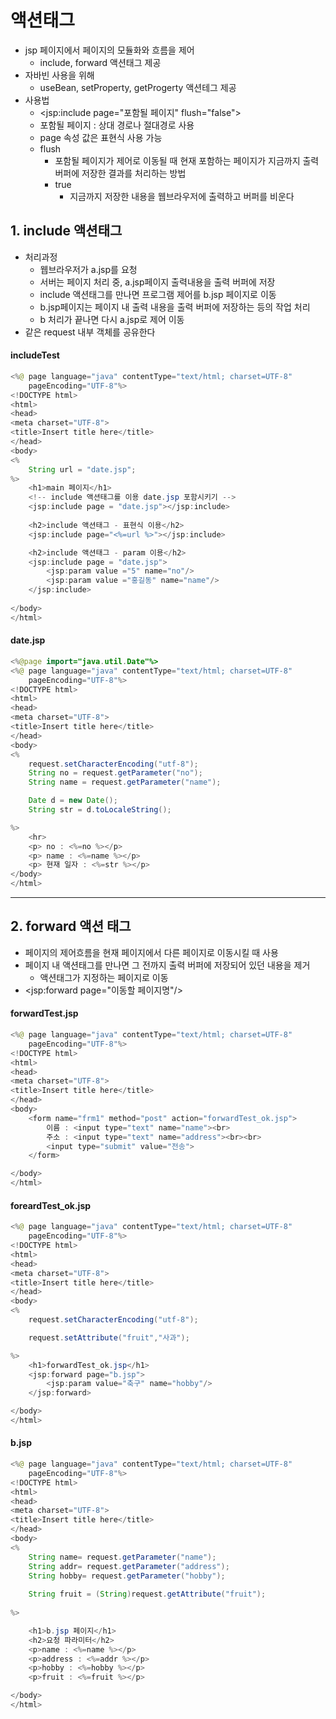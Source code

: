 # 액션태그
- jsp 페이지에서 페이지의 모듈화와 흐름을 제어
  - include, forward 액션태그 제공
- 자바빈 사용을 위해
  - useBean, setProperty, getProgerty 액션테그 제공
- 사용법
  - <jsp:include page="포함될 페이지" flush="false"\>   
  - 포함될 페이지 : 상대 경로나 절대경로 사용
  - page 속성 값은 표현식 사용 가능
  - flush
    - 포함될 페이지가 제어로 이동될 때 현재 포함하는 페이지가 지금까지 출력버퍼에 저장한 결과를 처리하는 방법
    - true
      - 지금까지 저장한 내용을 웹브라우저에 출력하고 버퍼를 비운다   

## 1. include 액션태그
- 처리과정
  - 웹브라우저가 a.jsp를 요청
  - 서버는 페이지 처리 중, a.jsp페이지 출력내용을 출력 버퍼에 저장
  - include 액션태그를 만나면 프로그램 제어를 b.jsp 페이지로 이동
  - b.jsp페이지는 페이지 내 출력 내용을 출력 버퍼에 저장하는 등의 작업 처리
  - b 처리가 끝나면 다시 a.jsp로 제어 이동
- 같은 request 내부 객체를 공유한다   

#### includeTest
```java
<%@ page language="java" contentType="text/html; charset=UTF-8"
    pageEncoding="UTF-8"%>
<!DOCTYPE html>
<html>
<head>
<meta charset="UTF-8">
<title>Insert title here</title>
</head>
<body>
<%
	String url = "date.jsp";
%>
	<h1>main 페이지</h1>
	<!-- include 액션태그를 이용 date.jsp 포함시키기 -->
	<jsp:include page = "date.jsp"></jsp:include>
	
	<h2>include 액션태그 - 표현식 이용</h2>
	<jsp:include page="<%=url %>"></jsp:include>

	<h2>include 액션태그 - param 이용</h2>
	<jsp:include page = "date.jsp">
		<jsp:param value ="5" name="no"/>
		<jsp:param value ="홍길동" name="name"/>	
	</jsp:include>
	
</body>
</html>
```

#### date.jsp
```java
<%@page import="java.util.Date"%>
<%@ page language="java" contentType="text/html; charset=UTF-8"
    pageEncoding="UTF-8"%>
<!DOCTYPE html>
<html>
<head>
<meta charset="UTF-8">
<title>Insert title here</title>
</head>
<body>
<%
	request.setCharacterEncoding("utf-8");
	String no = request.getParameter("no");
	String name = request.getParameter("name");

	Date d = new Date();
	String str = d.toLocaleString();

%>
	<hr>
	<p> no : <%=no %></p>
	<p> name : <%=name %></p>
	<p> 현재 일자 : <%=str %></p>
</body>
</html>
```

***

## 2. forward 액션 태그
- 페이지의 제어흐름을 현재 페이지에서 다른 페이지로 이동시킬 때 사용
- 페이지 내 액션태그를 만나면 그 전까지 출력 버퍼에 저장되어 있던 내용을 제거
  - 액션태그가 지정하는 페이지로 이동
- <jsp:forward page="이동할 페이지명"/\>   

#### forwardTest.jsp
```java
<%@ page language="java" contentType="text/html; charset=UTF-8"
    pageEncoding="UTF-8"%>
<!DOCTYPE html>
<html>
<head>
<meta charset="UTF-8">
<title>Insert title here</title>
</head>
<body>
	<form name="frm1" method="post" action="forwardTest_ok.jsp">
		이름 : <input type="text" name="name"><br>
		주소 : <input type="text" name="address"><br><br>
		<input type="submit" value="전송">
	</form>

</body>
</html>
```

#### foreardTest_ok.jsp
```java
<%@ page language="java" contentType="text/html; charset=UTF-8"
    pageEncoding="UTF-8"%>
<!DOCTYPE html>
<html>
<head>
<meta charset="UTF-8">
<title>Insert title here</title>
</head>
<body>
<%
	request.setCharacterEncoding("utf-8");

	request.setAttribute("fruit","사과");

%>
	<h1>forwardTest_ok.jsp</h1>
	<jsp:forward page="b.jsp">
		<jsp:param value="축구" name="hobby"/>
	</jsp:forward>

</body>
</html>
```

#### b.jsp
```java
<%@ page language="java" contentType="text/html; charset=UTF-8"
    pageEncoding="UTF-8"%>
<!DOCTYPE html>
<html>
<head>
<meta charset="UTF-8">
<title>Insert title here</title>
</head>
<body>
<%
	String name= request.getParameter("name");
	String addr= request.getParameter("address");
	String hobby= request.getParameter("hobby");
	
	String fruit = (String)request.getAttribute("fruit");
	
%>

	<h1>b.jsp 페이지</h1>
	<h2>요청 파라미터</h2>
	<p>name : <%=name %></p>
	<p>address : <%=addr %></p>
	<p>hobby : <%=hobby %></p>
	<p>fruit : <%=fruit %></p>

</body>
</html>
```
